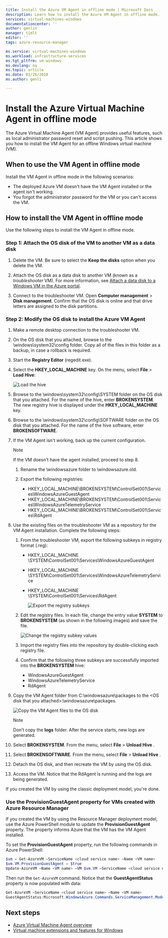 ```yaml
---
title: Install the Azure VM Agent in offline mode | Microsoft Docs
description: Learn how to install the Azure VM Agent in offline mode.
services: virtual-machines-windows
documentationcenter: ''
author: genlin
manager: timlt
editor: ''
tags: azure-resource-manager

ms.service: virtual-machines-windows
ms.workload: infrastructure-services
ms.tgt_pltfrm: vm-windows
ms.devlang: na
ms.topic: article
ms.date: 01/26/2018
ms.author: genli

---
```

# Install the Azure Virtual Machine Agent in offline mode 

The Azure Virtual Machine Agent (VM Agent) provides useful features, such as local administrator password reset and script pushing. This article shows you how to install the VM Agent for an offline Windows virtual machine (VM). 

## When to use the VM Agent in offline mode

Install the VM Agent in offline mode in the following scenarios:

- The deployed Azure VM doesn't have the VM Agent installed or the agent isn't working.
- You forgot the administrator password for the VM or you can't access the VM.

## How to install the VM Agent in offline mode

Use the following steps to install the VM Agent in offline mode.

### Step 1: Attach the OS disk of the VM to another VM as a data disk

1.  Delete the VM. Be sure to select the **Keep the disks** option when you delete the VM.

2.  Attach the OS disk as a data disk to another VM (known as a _troubleshooter_ VM). For more information, see [Attach a data disk to a Windows VM in the Azure portal](attach-managed-disk-portal.md).

3.  Connect to the troubleshooter VM. Open **Computer management** > **Disk management**. Confirm that the OS disk is online and that drive letters are assigned to the disk partitions.

### Step 2: Modify the OS disk to install the Azure VM Agent

1. Make a remote desktop connection to the troubleshooter VM.

2. On the OS disk that you attached, browse to the \windows\system32\config folder. Copy all of the files in this folder as a backup, in case a rollback is required.

3. Start the **Registry Editor** (regedit.exe).

4. Select the **HKEY_LOCAL_MACHINE** key. On the menu, select **File** > **Load Hive**:

   ![Load the hive](./media/install-vm-agent-offline/load-hive.png)

5. Browse to the \windows\system32\config\SYSTEM folder on the OS disk that you attached. For the name of the hive, enter **BROKENSYSTEM**. The new registry hive is displayed under the **HKEY_LOCAL_MACHINE** key.

6. Browse to the \windows\system32\config\SOFTWARE folder on the OS disk that you attached. For the name of the hive software, enter **BROKENSOFTWARE**.

7. If the VM Agent isn't working, back up the current configuration.

   >[!NOTE]
   >If the VM doesn't have the agent installed, proceed to step 8. 
      
   1. Rename the \windowsazure folder to \windowsazure.old.

   2. Export the following registries:
       - HKEY_LOCAL_MACHINE\BROKENSYSTEM\ControlSet001\Services\WindowsAzureGuestAgent
       - HKEY_LOCAL_MACHINE\BROKENSYSTEM\\ControlSet001\Services\WindowsAzureTelemetryService
       - HKEY_LOCAL_MACHINE\BROKENSYSTEM\ControlSet001\Services\RdAgent

8. Use the existing files on the troubleshooter VM as a repository for the VM Agent installation. Complete the following steps:

   1. From the troubleshooter VM, export the following subkeys in registry format (.reg): 
      - HKEY_LOCAL_MACHINE  \SYSTEM\ControlSet001\Services\WindowsAzureGuestAgent
      - HKEY_LOCAL_MACHINE  \SYSTEM\ControlSet001\Services\WindowsAzureTelemetryService
      - HKEY_LOCAL_MACHINE  \SYSTEM\ControlSet001\Services\RdAgent

        ![Export the registry subkeys](./media/install-vm-agent-offline/backup-reg.png)

   2. Edit the registry files. In each file, change the entry value **SYSTEM** to **BROKENSYSTEM** (as shown in the following images) and save the file.

       ![Change the registry subkey values](./media/install-vm-agent-offline/change-reg.png)

   3. Import the registry files into the repository by double-clicking each registry file.

   4. Confirm that the following three subkeys are successfully imported into the **BROKENSYSTEM** hive:
       - WindowsAzureGuestAgent
       - WindowsAzureTelemetryService
       - RdAgent

9. Copy the VM Agent folder from C:\windowsazure\packages to the &lt;OS disk that you attached&gt;:\windowsazure\packages.

   ![Copy the VM Agent files to the OS disk](./media/install-vm-agent-offline/copy-package.png)
      
   >[!NOTE]
   >Don’t copy the **logs** folder. After the service starts, new logs are generated.

10. Select **BROKENSYSTEM**. From the menu, select **File** > **Unload Hive** .

11. Select **BROKENSOFTWARE**. From the menu, select **File** > **Unload Hive** .

12. Detach the OS disk, and then recreate the VM by using the OS disk.

13. Access the VM. Notice that the RdAgent is running and the logs are being generated.

If you created the VM by using the classic deployment model, you're done.


### Use the ProvisionGuestAgent property for VMs created with Azure Resource Manager

If you created the VM by using the Resource Manager deployment model, use the Azure PowerShell module to update the **ProvisionGuestAgent** property. The property informs Azure that the VM has the VM Agent installed.

To set the **ProvisionGuestAgent** property, run the following commands in Azure PowerShell:

   ```powershell
   $vm = Get-AzureVM –ServiceName <cloud service name> –Name <VM name>
   $vm.VM.ProvisionGuestAgent = $true
   Update-AzureVM –Name <VM name> –VM $vm.VM –ServiceName <cloud service name>
   ```

Then run the `Get-AzureVM` command. Notice that the **GuestAgentStatus** property is now populated with data:

   ```powershell
   Get-AzureVM –ServiceName <cloud service name> –Name <VM name>
   GuestAgentStatus:Microsoft.WindowsAzure.Commands.ServiceManagement.Model.PersistentVMModel.GuestAgentStatus
   ```

## Next steps

- [Azure Virtual Machine Agent overview](agent-user-guide.md)
- [Virtual machine extensions and features for Windows](extensions-features.md)
